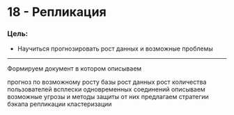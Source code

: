 # 18 - Репликация

### Цель:

- Научиться прогнозировать рост данных и возможные проблемы

***

Формируем документ в котором описываем

прогноз по возможному росту базы
рост данных
рост количества пользователей
всплески одновременных соединений
описываем возможные угрозы и методы защиты от них
предлагаем стратегии бэкапа
репликации
кластеризации